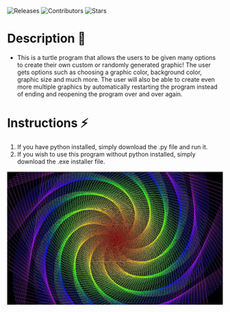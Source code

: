 <a style="text-decoration:none" href="https://github.com/JordanLeich/Graphic-Creator/releases">
    <img src="https://img.shields.io/github/release/JordanLeich/Graphic-Creator.svg?style=flat-square" alt="Releases" />
  </a>
<a style="text-decoration:none" href="https://github.com/JordanLeich/Graphic-Creator/contributors/">
    <img src="https://img.shields.io/github/contributors/JordanLeich/Graphic-Creator?style=flat-square" alt="Contributors" />
  </a>
  <a style="text-decoration:none" href="https://github.com/JordanLeich/Graphic-Creator/stargazers">
    <img src="https://img.shields.io/github/stars/JordanLeich/Graphic-Creator.svg?style=flat-square" alt="Stars" />
  </a>

# Description 📓
- This is a turtle program that allows the users to be given many options to create their own custom or randomly generated graphic! The user gets options such as choosing a graphic color, background color, graphic size and much more. The user will also be able to create even more multiple graphics by automatically restarting the program instead of ending and reopening the program over and over again.

# Instructions ⚡
1. If you have python installed, simply download the .py file and run it.
2. If you wish to use this program without python installed, simply download the .exe installer file.

![Graphic](images/graphic.jpg "Custom Graphics") 
